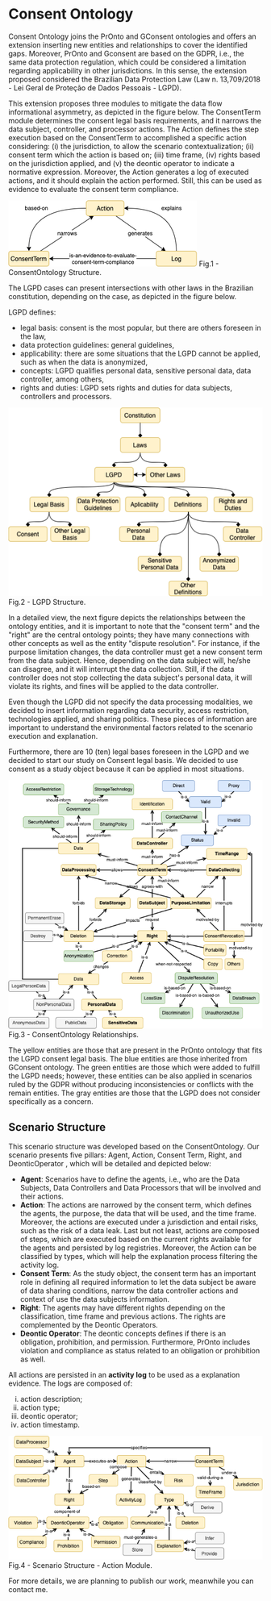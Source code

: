 # Consent Ontology

Consent Ontology joins the PrOnto and GConsent ontologies and offers an extension inserting new entities and relationships to cover the identified gaps. Moreover, PrOnto and Gconsent are based on the GDPR, i.e., the same data protection regulation, which could be considered a limitation regarding applicability in other jurisdictions. In this sense, the extension proposed considered the Brazilian Data Protection Law (Law n. 13,709/2018 - Lei Geral de Proteção de Dados Pessoais - LGPD). 

This extension proposes three modules to mitigate the data flow informational asymmetry, as depicted in the figure below. 
The ConsentTerm module determines the consent legal basis requirements, and it narrows the data subject, controller, and processor actions. 
The Action defines the step execution based on the ConsentTerm to accomplished a specific action considering: 
    (i) the jurisdiction, to allow the scenario contextualization; 
    (ii) consent term which the action is based on; 
    (iii) time frame, 
    (iv) rights based on the jurisdiction applied, and
    (v) the deontic operator to indicate a normative expression.
Moreover, the Action generates a log of executed actions, and it should explain the action performed. Still, this can be used as evidence to evaluate the consent term compliance. 

![Confia Macro Process](img/ConsentOntology_Structure.png)
Fig.1 - ConsentOntology Structure.

The LGPD cases can present intersections with other laws in the Brazilian constitution, depending on the case, as depicted in the figure below. 

LGPD defines: 
 - legal basis: consent is the most popular, but there are others foreseen in the law, 
 - data protection guidelines: general guidelines, 
 - applicability: there are some situations that the LGPD cannot be applied, such as when the data is anonymized,
 - concepts: LGPD qualifies personal data, sensitive personal data, data controller, among others,
 - rights and duties: LGPD sets rights and duties for data subjects, controllers and processors.

![LGPD_Structure](/img/LGPD_Structure.png)
Fig.2 - LGPD Structure.

In a detailed view, the next figure depicts the relationships between the ontology entities, and it is important to note that the "consent term" and the "right" are the central ontology points; they have many connections with other concepts as well as the entity "dispute resolution". For instance, if the purpose limitation changes, the data controller must get a new consent term from the data subject. Hence, depending on the data subject will, he/she can disagree, and it will interrupt the data collection. Still, if the data controller does not stop collecting the data subject's personal data, it will violate its rights, and fines will be applied to the data controller.

Even though the LGPD did not specify the data processing modalities, we decided to insert information regarding data security, access restriction, technologies applied, and sharing politics. These pieces of information are important to understand the environmental factors related to the scenario execution and explanation. 

Furthermore, there are 10 (ten) legal bases foreseen in the LGPD and we decided to start our study on Consent legal basis. We decided to use consent as a study object because it can be applied in most situations.

![LGPD_Ontology_Relationships](./img/ConsentOntology_ConsentModule.png)
Fig.3 - ConsentOntology Relationships.

The yellow entities are those that are present in the PrOnto ontology that fits the LGPD consent legal basis.
The blue entities are those inherited from GConsent ontology.
The green entities are those which were added to fulfill the LGPD needs; however, these entities can be also applied in scenarios ruled by the GDPR without producing inconsistencies or conflicts with the remain entities.
The gray entities are those that the LGPD does not consider specifically as a concern.

## Scenario Structure

This scenario structure was developed based on the ConsentOntology. Our scenario presents five pillars: Agent, Action, Consent Term, Right, and DeonticOperator , which will be detailed and depicted below:
 - **Agent**: Scenarios have to define the agents, i.e., who are the Data Subjects, Data Controllers and Data Processors that will be involved and their actions.
 - **Action**: The actions are narrowed by the consent term, which defines the agents, the purpose, the data that will be used, and the time frame. Moreover, the actions are executed under a jurisdiction and entail risks, such as the risk of a data leak. Last but not least, actions are composed of steps, which are executed based on the current rights available for the agents and persisted by log registries. Moreover, the Action can be classified by types, which will help the explanation process filtering the activity log.
 - **Consent Term**: As the study object, the consent term has an important role in defining all required information to let the data subject be aware of data sharing conditions, narrow the data controller actions and context of use the data subjects information.
 - **Right**: The agents may have different rights depending on the classification, time frame and previous actions. The rights are complemented by the Deontic Operators.
 - **Deontic Operator**: The deontic concepts defines if there is an obligation, prohibition, and permission. Furthermore, PrOnto includes violation and compliance as status related to an obligation or prohibition as well.
 
All actions are persisted in an **activity log** to be used as a explanation evidence. The logs are composed of: 

<ol type="i">
  <li>action description;</li>
  <li>action type;</li>
  <li>deontic operator;</li>
  <li>action timestamp.</li>
</ol>

![Scenario_Structure](img/ConsentOntology_ActionModule.png)
Fig.4 - Scenario Structure - Action Module.


For more details, we are planning to publish our work, meanwhile you can contact me.